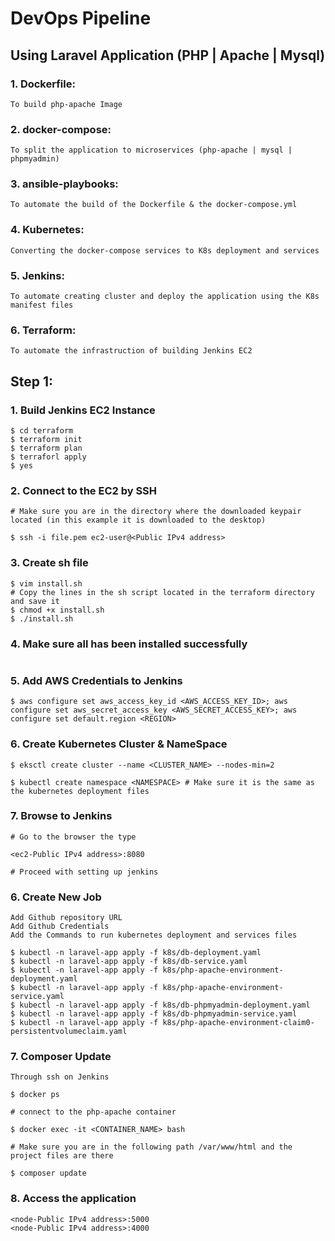 # DevOps Pipeline 
## Using Laravel Application (PHP | Apache | Mysql) 
### 1. Dockerfile: 
```To build php-apache Image```
### 2. docker-compose: 
```To split the application to microservices (php-apache | mysql | phpmyadmin)```
### 3. ansible-playbooks: 
```To automate the build of the Dockerfile & the docker-compose.yml```
### 4. Kubernetes: 
```Converting the docker-compose services to K8s deployment and services```
### 5. Jenkins: 
```To automate creating cluster and deploy the application using the K8s manifest files```
### 6. Terraform: 
```To automate the infrastruction of building Jenkins EC2```

## Step 1:
### 1. Build Jenkins EC2 Instance
```
$ cd terraform
$ terraform init
$ terraform plan
$ terraforl apply 
$ yes
```
### 2. Connect to the EC2 by SSH
```
# Make sure you are in the directory where the downloaded keypair located (in this example it is downloaded to the desktop)

$ ssh -i file.pem ec2-user@<Public IPv4 address>
```
### 3. Create sh file
```
$ vim install.sh
# Copy the lines in the sh script located in the terraform directory and save it 
$ chmod +x install.sh 
$ ./install.sh 
```
### 4. Make sure all has been installed successfully 
```
```
### 5. Add AWS Credentials to Jenkins  
```
$ aws configure set aws_access_key_id <AWS_ACCESS_KEY_ID>; aws configure set aws_secret_access_key <AWS_SECRET_ACCESS_KEY>; aws configure set default.region <REGION>
```
### 6. Create Kubernetes Cluster & NameSpace
```
$ eksctl create cluster --name <CLUSTER_NAME> --nodes-min=2

$ kubectl create namespace <NAMESPACE> # Make sure it is the same as the kubernetes deployment files
```
### 7. Browse to Jenkins
```
# Go to the browser the type 

<ec2-Public IPv4 address>:8080

# Proceed with setting up jenkins 
``` 
### 6. Create New Job 
```
Add Github repository URL 
Add Github Credentials
Add the Commands to run kubernetes deployment and services files

$ kubectl -n laravel-app apply -f k8s/db-deployment.yaml
$ kubectl -n laravel-app apply -f k8s/db-service.yaml
$ kubectl -n laravel-app apply -f k8s/php-apache-environment-deployment.yaml
$ kubectl -n laravel-app apply -f k8s/php-apache-environment-service.yaml
$ kubectl -n laravel-app apply -f k8s/db-phpmyadmin-deployment.yaml
$ kubectl -n laravel-app apply -f k8s/db-phpmyadmin-service.yaml
$ kubectl -n laravel-app apply -f k8s/php-apache-environment-claim0-persistentvolumeclaim.yaml
```
### 7. Composer Update 
```
Through ssh on Jenkins 

$ docker ps 

# connect to the php-apache container 

$ docker exec -it <CONTAINER_NAME> bash

# Make sure you are in the following path /var/www/html and the project files are there 

$ composer update
```
### 8. Access the application
```
<node-Public IPv4 address>:5000
<node-Public IPv4 address>:4000
```

